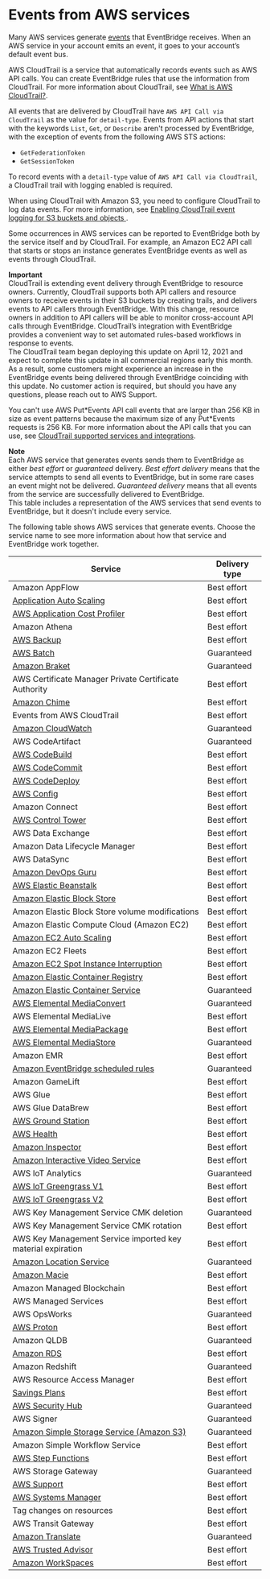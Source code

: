 # Events from AWS services<a name="eb-service-event"></a>

Many AWS services generate [events](eb-events.md) that EventBridge receives\. When an AWS service in your account emits an event, it goes to your account’s default event bus\.

 AWS CloudTrail is a service that automatically records events such as AWS API calls\. You can create EventBridge rules that use the information from CloudTrail\. For more information about CloudTrail, see [What is AWS CloudTrail?](https://docs.aws.amazon.com/awscloudtrail/latest/userguide/cloudtrail-user-guide.html)\.

All events that are delivered by CloudTrail have `AWS API Call via CloudTrail` as the value for `detail-type`\. Events from API actions that start with the keywords `List`, `Get`, or `Describe` aren't processed by EventBridge, with the exception of events from the following AWS STS actions:
+ `GetFederationToken`
+ `GetSessionToken`

To record events with a `detail-type` value of `AWS API Call via CloudTrail`, a CloudTrail trail with logging enabled is required\.

When using CloudTrail with Amazon S3, you need to configure CloudTrail to log data events\. For more information, see [Enabling CloudTrail event logging for S3 buckets and objects ](https://docs.aws.amazon.com/AmazonS3/latest/dev/enable-cloudtrail-logging-for-s3.html)\.

Some occurrences in AWS services can be reported to EventBridge both by the service itself and by CloudTrail\. For example, an Amazon EC2 API call that starts or stops an instance generates EventBridge events as well as events through CloudTrail\. 

**Important**  
CloudTrail is extending event delivery through EventBridge to resource owners\. Currently, CloudTrail supports both API callers and resource owners to receive events in their S3 buckets by creating trails, and delivers events to API callers through EventBridge\. With this change, resource owners in addition to API callers will be able to monitor cross\-account API calls through EventBridge\. CloudTrail’s integration with EventBridge provides a convenient way to set automated rules\-based workflows in response to events\.  
The CloudTrail team began deploying this update on April 12, 2021 and expect to complete this update in all commercial regions early this month\. As a result, some customers might experience an increase in the EventBridge events being delivered through EventBridge coinciding with this update\. No customer action is required, but should you have any questions, please reach out to AWS Support\. 

You can't use AWS Put\*Events API call events that are larger than 256 KB in size as event patterns because the maximum size of any Put\*Events requests is 256 KB\. For more information about the API calls that you can use, see [CloudTrail supported services and integrations](https://docs.aws.amazon.com/awscloudtrail/latest/userguide/cloudtrail-aws-service-specific-topics.html)\.

**Note**  
Each AWS service that generates events sends them to EventBridge as either *best effort* or *guaranteed* delivery\. *Best effort delivery* means that the service attempts to send all events to EventBridge, but in some rare cases an event might not be delivered\. *Guaranteed delivery* means that all events from the service are successfully delivered to EventBridge\.  
This table includes a representation of the AWS services that send events to EventBridge, but it doesn't include every service\.

The following table shows AWS services that generate events\. Choose the service name to see more information about how that service and EventBridge work together\.


| Service | Delivery type | 
| --- | --- | 
| Amazon AppFlow | Best effort | 
| [Application Auto Scaling](https://docs.aws.amazon.com/autoscaling/application/userguide/monitoring-eventbridge.html) | Best effort | 
| [AWS Application Cost Profiler](https://docs.aws.amazon.com/application-cost-profiler/latest/userguide/monitoring-events.html) | Best effort | 
| Amazon Athena | Best effort | 
| [AWS Backup](https://docs.aws.amazon.com/aws-backup/latest/devguide/eventbridge.html) | Best effort | 
| [AWS Batch](https://docs.aws.amazon.com/batch/latest/userguide/batch_cwe_events.html) | Guaranteed | 
| [Amazon Braket](https://docs.aws.amazon.com/braket/latest/developerguide/braket-monitor-eventbridge.html) | Guaranteed | 
| AWS Certificate Manager Private Certificate Authority | Best effort | 
| [Amazon Chime](https://docs.aws.amazon.com/chime/latest/ag/automating-chime-with-cloudwatch-events.html) | Best effort | 
| Events from AWS CloudTrail | Best effort | 
| [Amazon CloudWatch](https://docs.aws.amazon.com/AmazonCloudWatch/latest/monitoring/cloudwatch-and-eventbridge.html) | Guaranteed | 
| AWS CodeArtifact | Guaranteed | 
| [AWS CodeBuild](https://docs.aws.amazon.com/codebuild/latest/userguide/sample-build-notifications.html#sample-build-notifications-ref) | Best effort | 
| [AWS CodeCommit](https://docs.aws.amazon.com/codecommit/latest/userguide/monitoring-events.html) | Best effort | 
| [AWS CodeDeploy](https://docs.aws.amazon.com/codedeploy/latest/userguide/monitoring-cloudwatch-events.html) | Best effort | 
| [AWS Config](https://docs.aws.amazon.com/config/latest/developerguide/security-logging-and-monitoring.html#monitor-config-with-cloudwatchevents) | Best effort | 
| Amazon Connect | Best effort | 
| [AWS Control Tower](https://docs.aws.amazon.com/controltower/latest/userguide/monitoring-overview.html) | Best effort | 
| AWS Data Exchange | Best effort | 
| Amazon Data Lifecycle Manager | Best effort | 
| AWS DataSync | Best effort | 
| [Amazon DevOps Guru](https://docs.aws.amazon.com/devops-guru/latest/userguide/working-with-eventbridge.html) | Best effort | 
| [AWS Elastic Beanstalk](https://docs.aws.amazon.com/elasticbeanstalk/latest/dg/AWSHowTo.eventbridge.html) | Best effort | 
| [Amazon Elastic Block Store](https://docs.aws.amazon.com/AWSEC2/latest/UserGuide/ebs-cloud-watch-events.html) | Best effort | 
| Amazon Elastic Block Store volume modifications | Best effort | 
| Amazon Elastic Compute Cloud \(Amazon EC2\) | Best effort | 
| [Amazon EC2 Auto Scaling](https://docs.aws.amazon.com/autoscaling/ec2/userguide/cloud-watch-events.html) | Best effort | 
| Amazon EC2 Fleets | Best effort | 
| [Amazon EC2 Spot Instance Interruption](https://docs.aws.amazon.com/AWSEC2/latest/UserGuide/spot-interruptions.html#spot-instance-termination-notices) | Best effort | 
| [Amazon Elastic Container Registry](https://docs.aws.amazon.com/AmazonECR/latest/userguide/ecr-eventbridge.html#ecr-eventbridge-bus)  | Best effort | 
| [Amazon Elastic Container Service](https://docs.aws.amazon.com/AmazonECS/latest/developerguide/cloudwatch_event_stream.html) | Guaranteed | 
| [AWS Elemental MediaConvert](https://docs.aws.amazon.com/mediaconvert/latest/ug/cloudwatch_events.html) | Guaranteed | 
| AWS Elemental MediaLive | Best effort | 
| [AWS Elemental MediaPackage](https://docs.aws.amazon.com/mediapackage/latest/ug/monitoring-cloudwatch-events.html) | Best effort | 
| [AWS Elemental MediaStore](https://docs.aws.amazon.com/mediastore/latest/ug/monitoring-automating-with-cloudwatch-events.html) | Guaranteed | 
| Amazon EMR | Best effort | 
| [Amazon EventBridge scheduled rules](eb-create-rule-schedule.md) | Guaranteed | 
| Amazon GameLift | Best effort | 
| AWS Glue | Best effort | 
| AWS Glue DataBrew | Best effort | 
| [AWS Ground Station](https://docs.aws.amazon.com/ground-station/latest/ug/automating-events.html) | Best effort | 
| [AWS Health](https://docs.aws.amazon.com/health/latest/ug/cloudwatch-events-health.html) | Best effort | 
| [Amazon Inspector](https://docs.aws.amazon.com/inspector/latest/user/findings-managing-automating-responses.html) | Best effort | 
| [Amazon Interactive Video Service](https://docs.aws.amazon.com/ivs/latest/userguide/SUE.html) | Best effort | 
| AWS IoT Analytics | Guaranteed | 
| [AWS IoT Greengrass V1](https://docs.aws.amazon.com/greengrass/v1/developerguide/deployment-notifications.html) | Best effort | 
| [AWS IoT Greengrass V2](https://docs.aws.amazon.com/greengrass/v2/developerguide/telemetry.html) | Best effort | 
| AWS Key Management Service CMK deletion | Guaranteed | 
| AWS Key Management Service CMK rotation | Best effort | 
| AWS Key Management Service imported key material expiration | Best effort | 
| [Amazon Location Service](https://docs.aws.amazon.com/location/latest/developerguide/location-events.html) | Guaranteed | 
| [Amazon Macie](https://docs.aws.amazon.com/macie/latest/user/findings-publish-event-schemas.html) | Best effort | 
| Amazon Managed Blockchain | Best effort | 
| AWS Managed Services | Best effort | 
| AWS OpsWorks | Guaranteed | 
| [AWS Proton](https://docs.aws.amazon.com/proton/latest/adminguide/monitoring.html) | Best effort | 
| Amazon QLDB | Guaranteed | 
| [Amazon RDS](https://docs.aws.amazon.com/AmazonRDS/latest/UserGuide/rds-cloudwatch-events.sample.html) | Best effort | 
| Amazon Redshift | Guaranteed | 
| AWS Resource Access Manager | Best effort | 
| [Savings Plans](https://docs.aws.amazon.com/savingsplans/latest/userguide/automating-savingsplans-with-eventbridge.html) | Best effort | 
| [AWS Security Hub](https://docs.aws.amazon.com/securityhub/latest/userguide/securityhub-cloudwatch-events.html) | Guaranteed | 
| AWS Signer | Guaranteed | 
| [Amazon Simple Storage Service \(Amazon S3\)](https://docs.aws.amazon.com/AmazonS3/latest/user-guide/EventBridge.html) | Guaranteed | 
| Amazon Simple Workflow Service | Best effort | 
| [AWS Step Functions](https://docs.aws.amazon.com/step-functions/latest/dg/cw-events.html#cw-events-events) | Best effort | 
| AWS Storage Gateway | Guaranteed | 
| [AWS Support](https://docs.aws.amazon.com/awssupport/latest/user/event-bridge-support.html) | Best effort | 
| [AWS Systems Manager](https://docs.aws.amazon.com/systems-manager/latest/userguide/monitoring-eventbridge-events.html) | Best effort | 
| Tag changes on resources | Best effort | 
| AWS Transit Gateway | Best effort | 
| [Amazon Translate](https://docs.aws.amazon.com/translate/latest/dg/monitoring-with-eventbridge.html) | Guaranteed | 
| [AWS Trusted Advisor](https://docs.aws.amazon.com/awssupport/latest/user/cloudwatch-events-ta.html) | Best effort | 
| [Amazon WorkSpaces](https://docs.aws.amazon.com/workspaces/latest/adminguide/cloudwatch-events.html) | Best effort  | 